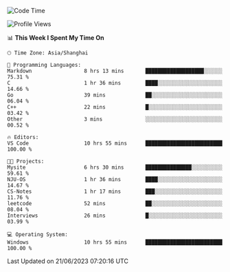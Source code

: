 <!--START_SECTION:waka-->
![Code Time](http://img.shields.io/badge/Code%20Time-1%2C003%20hrs%201%20min-blue)

![Profile Views](http://img.shields.io/badge/Profile%20Views-0-blue)

📊 **This Week I Spent My Time On** 

```text
🕑︎ Time Zone: Asia/Shanghai

💬 Programming Languages: 
Markdown                 8 hrs 13 mins       ███████████████████░░░░░░   75.31 % 
C                        1 hr 36 mins        ████░░░░░░░░░░░░░░░░░░░░░   14.66 % 
Go                       39 mins             ██░░░░░░░░░░░░░░░░░░░░░░░   06.04 % 
C++                      22 mins             █░░░░░░░░░░░░░░░░░░░░░░░░   03.42 % 
Other                    3 mins              ░░░░░░░░░░░░░░░░░░░░░░░░░   00.52 % 

🔥 Editors: 
VS Code                  10 hrs 55 mins      █████████████████████████   100.00 % 

🐱‍💻 Projects: 
Mysite                   6 hrs 30 mins       ███████████████░░░░░░░░░░   59.61 % 
NJU-OS                   1 hr 36 mins        ████░░░░░░░░░░░░░░░░░░░░░   14.67 % 
CS-Notes                 1 hr 17 mins        ███░░░░░░░░░░░░░░░░░░░░░░   11.76 % 
leetcode                 52 mins             ██░░░░░░░░░░░░░░░░░░░░░░░   08.04 % 
Interviews               26 mins             █░░░░░░░░░░░░░░░░░░░░░░░░   03.99 % 

💻 Operating System: 
Windows                  10 hrs 55 mins      █████████████████████████   100.00 % 
```


 Last Updated on 21/06/2023 07:20:16 UTC
<!--END_SECTION:waka-->